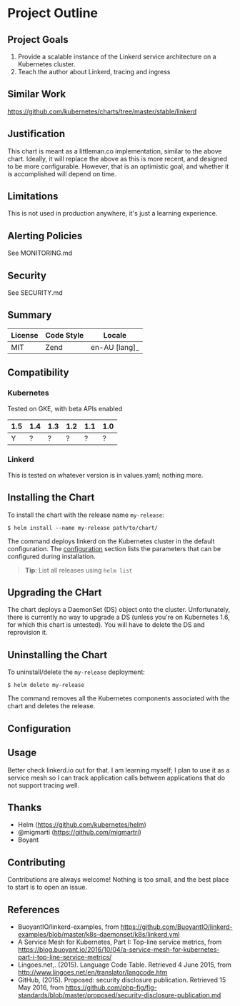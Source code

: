 # Project Outline

## Project Goals

1. Provide a scalable instance of the Linkerd service architecture on a Kubernetes cluster.
2. Teach the author about Linkerd, tracing and ingress

## Similar Work

https://github.com/kubernetes/charts/tree/master/stable/linkerd

## Justification

This chart is meant as a littleman.co implementation, similar to the above chart. Ideally, it will replace the above
as this is more recent, and designed to be more configurable. However, that is an optimistic goal, and whether it is
accomplished will depend on time.

## Limitations

This is not used in production anywhere, it's just a learning experience.

## Alerting Policies

See MONITORING.md

## Security

See SECURITY.md

## Summary

| License       | Code Style   | Locale        |
|---------------|--------------|---------------|
| MIT           | Zend         | en-AU [lang]_ |

## Compatibility

### Kubernetes

Tested on GKE, with beta APIs enabled

| 1.5 | 1.4 | 1.3 | 1.2 | 1.1 | 1.0 |
|-----|-----|-----|-----|-----|-----|
|  Y  |  ?  |  ?  |  ?  |  ?  |  ?  |

### Linkerd

This is tested on whatever version is in values.yaml; nothing more.

## Installing the Chart

To install the chart with the release name `my-release`:

```console
$ helm install --name my-release path/to/chart/
```

The command deploys linkerd on the Kubernetes cluster in the default configuration. The [configuration](#configuration)
section lists the parameters that can be configured during installation.

> **Tip**: List all releases using `helm list`

## Upgrading the CHart

The chart deploys a DaemonSet (DS) object onto the cluster. Unfortunately, there is currently no way to upgrade a DS
(unless you're on Kubernetes 1.6, for which this chart is untested). You will have to delete the DS and reprovision it.


## Uninstalling the Chart

To uninstall/delete the `my-release` deployment:

```console
$ helm delete my-release
```

The command removes all the Kubernetes components associated with the chart and deletes the release.

## Configuration


## Usage

Better check linkerd.io out for that. I am learning myself; I plan to use it as a service mesh so I can track
application calls between applications that do not support tracing well.

## Thanks

- Helm (https://github.com/kubernetes/helm)
- @migmarti (https://github.com/migmartri)
- Boyant

## Contributing

Contributions are always welcome! Nothing is too small, and the best place to start is to open an issue.

## References

- BuoyantIO/linkerd-examples, from https://github.com/BuoyantIO/linkerd-examples/blob/master/k8s-daemonset/k8s/linkerd.yml
- A Service Mesh for Kubernetes, Part I: Top-line service metrics, from https://blog.buoyant.io/2016/10/04/a-service-mesh-for-kubernetes-part-i-top-line-service-metrics/
- Lingoes.net,. (2015). Language Code Table. Retrieved 4 June 2015, from http://www.lingoes.net/en/translator/langcode.htm
- GitHub, (2015). Proposed: security disclosure publication. Retrieved 15 May 2016, from https://github.com/php-fig/fig-standards/blob/master/proposed/security-disclosure-publication.md
